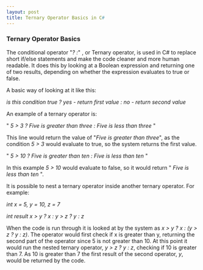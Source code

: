 ```yaml
---
layout: post
title: Ternary Operator Basics in C#
---
```


### Ternary Operator Basics

 The conditional operator "_? :_" , or Ternary operator, is used in C# to replace short if/else statements and make the code cleaner and more human readable.  It does this by looking at a Boolean expression and returning one of two results, depending on whether the expression evaluates to true or false.

 A basic way of looking at it like this:
 
 _is this condition true ? yes - return first value : no - return second value_
 
 An example of a ternary operator is:
 
" _5 > 3 ? Five is greater than three : Five is less than three_ "

This line would return the value of "_Five is greater than three_", as the condition _5 > 3_ would evaluate to true, so the system returns the first value.


" _5 > 10 ? Five is greater than ten : Five is less than ten_ "

In this example _5 > 10_ would evaluate to false, so it would return " _Five is less than ten_ ".



It is possible to nest a ternary operator inside another ternary operator.  For example:

_int x = 5, y = 10, z = 7_

_int result x > y ? x : y > z ? y : z_

When the code is run through it is looked at by the system as _x > y ? x : (y > z ? y : z)_.
The operator would first check if x is greater than y, returning the second part of the operator since 5 is not greater than 10. At this point it would run the nested ternary operator,  _y > z ? y : z_, checking if 10 is greater than 7.  As 10 is greater than 7 the first result of the second operator, _y_, would be returned by the code.
